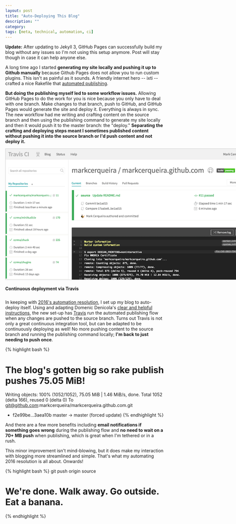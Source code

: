 ```yaml
---
layout: post
title: "Auto-Deploying This Blog"
description: ""
category: 
tags: [meta, technical, automation, ci]
---
```


**Update:** After updating to Jekyll 3, GitHub Pages can successfully build my blog without any issues so I'm not using this setup anymore. Post will stay though in case it can help anyone else.

A long time ago I started **generating my site locally and pushing it up to Github manually** because Github Pages does not allow you to run custom plugins. This isn't as painful as it sounds. A friendly internet hero -- ixti -- crafted a nice Rakefile that [automated publishing][1].

**But doing the publishing myself led to some workflow issues.** Allowing GitHub Pages to do the work for you is nice because you only have to deal with one branch. Make changes to that branch, push to GitHub, and GitHub Pages would generate the site and deploy it. Everything is always in sync. The new workflow had me writing and crafting content on the source branch and then using the publishing command to generate my site locally and then it would push it to the master branch: the "deploy." **Separating the crafting and deploying steps meant I sometimes published content without pushing it into the source branch or I'd push content and not deploy it.**

<div>
	<img class="rounded-corners" style="max-width: 800px; border: 1px solid #cdcdcd;" src="/assets/images/posts/2016-05-20/travis.png"/>
	<p class="caption-text" style="line-height: 1.5em; margin-bottom: 24px;"><strong>Continuous deployment via Travis</strong></p>
</div>

In keeping with [2016's automation resolution][1], I set up my blog to auto-deploy itself. Using and adapting Domenic Denicola's [clear and helpful instructions][3], the new set-up has [Travis][4] run the automated publishing flow when any changes are pushed to the source branch. Turns out Travis is not only a great continuous integration tool, but can be adapted to be continuously deploying as well! No more pushing content to the source branch and running the publishing command locally; **I'm back to just needing to push once**.

{% highlight bash %}
# The blog's gotten big so rake publish pushes 75.05 MiB!
Writing objects: 100% (1052/1052), 75.05 MiB | 1.46 MiB/s, done.
Total 1052 (delta 166), reused 0 (delta 0)
To git@github.com:markcerqueira/markcerqueira.github.com.git
 + f2e99be...3aea10b master -> master (forced update)
{% endhighlight %}

And there are a few more benefits including **email notifications if something goes wrong** during the publishing flow and **no need to wait on a 70+ MB push** when publishing, which is great when I'm tethered or in a rush.

This minor improvement isn't mind-blowing, but it does make my interaction with blogging more streamlined and simple. That's what my automating 2016 resolution is all about. Onwards!

{% highlight bash %}
git push origin source
# We're done. Walk away. Go outside. Eat a banana.
{% endhighlight %}

[1]: http://ixti.net/software/2013/01/28/using-jekyll-plugins-on-github-pages.html
[2]: /2016/01/01/automating-2016/
[3]: https://gist.github.com/domenic/ec8b0fc8ab45f39403dd
[4]: https://travis-ci.org/markcerqueira/markcerqueira.github.com